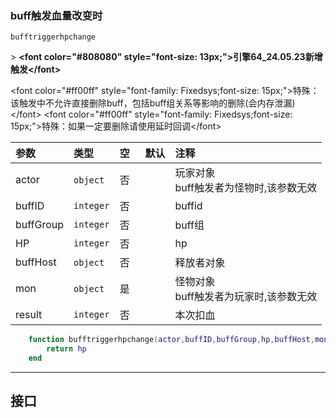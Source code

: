 ### buff触发血量改变时

`bufftriggerhpchange`

&gt; **&lt;font color="#808080" style="font-size: 13px;"&gt;引擎64_24.05.23新增触发&lt;/font&gt;**

&lt;font color="#ff00ff" style="font-family: Fixedsys;font-size: 15px;"&gt;特殊：该触发中不允许直接删除buff，包括buff组关系等影响的删除(会内存泄漏)&lt;/font&gt;
&lt;font color="#ff00ff" style="font-family: Fixedsys;font-size: 15px;"&gt;特殊：如果一定要删除请使用延时回调&lt;/font&gt;

| 参数      | 类型      | 空   | 默认 | 注释                                     |
| :-------- | :-------- | :--- | :--- | :--------------------------------------- |
| actor     | `object`  | 否   |      | 玩家对象<br />buff触发者为怪物时,该参数无效 |
| buffID    | `integer` | 否   |      | buffid                                   |
| buffGroup | `integer` | 否   |      | buff组                                   |
| HP        | `integer` | 否   |      | hp                                       |
| buffHost  | `object`  | 否   |      | 释放者对象                               |
| mon       | `object`  | 是   |      | 怪物对象<br />buff触发者为玩家时,该参数无效 |
| result    | `integer` | 否   |      | 本次扣血                                 |

```lua
    function bufftriggerhpchange(actor,buffID,buffGroup,hp,buffHost,mon)
        return hp
    end
```

------

## 接口

